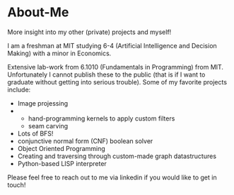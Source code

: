 # About-Me
More insight into my other (private) projects and myself!

I am a freshman at MIT studying 6-4 (Artificial Intelligence and Decision Making) with a minor in Economics. 

Extensive lab-work from 6.1010 (Fundamentals in Programming) from MIT. Unfortunately I cannot publish these to the public (that is if I want to graduate without getting into serious trouble). Some of my favorite projects include:

* Image projessing
* * hand-programming kernels to apply custom filters
  * seam carving
* Lots of BFS!
* conjunctive normal form (CNF) boolean solver
* Object Oriented Programming
* Creating and traversing through custom-made graph datastructures
* Python-based LISP interpreter

Please feel free to reach out to me via linkedin if you would like to get in touch!
